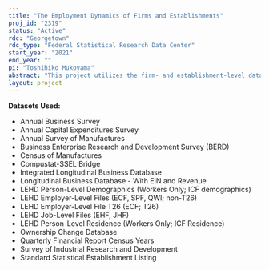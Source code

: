 ```yaml
---
title: "The Employment Dynamics of Firms and Establishments"
proj_id: "2319"
status: "Active"
rdc: "Georgetown"
rdc_type: "Federal Statistical Research Data Center"
start_year: "2021"
end_year: ""
pi: "Toshihiko Mukoyama"
abstract: "This project utilizes the firm- and establishment-level data at the U.S. Census Bureau to advance our understanding of employment dynamics in U.S. firms and establishments.  We analyze how firms and establishment grow, and how the patterns of growth have changed over time and over different phases of the business cycle.  We first document facts on firm growth, paying special attention to two different margins: increasing the average establishment size (the intensive margin) and increasing the number of establishment for a given firm (the extensive margin).  After establishing basic facts, we plan to construct and estimate models of firm dynamics to gain insight on the mechanics of employment dynamics in firm level, and analyze the macroeconomic implications."
layout: project
---
```


**Datasets Used:**

  - Annual Business Survey 
  - Annual Capital Expenditures Survey 
  - Annual Survey of Manufactures 
  - Business Enterprise Research and Development Survey (BERD) 
  - Census of Manufactures 
  - Compustat-SSEL Bridge 
  - Integrated Longitudinal Business Database 
  - Longitudinal Business Database - With EIN and Revenue 
  - LEHD Person-Level Demographics (Workers Only; ICF demographics) 
  - LEHD Employer-Level Files (ECF, SPF, QWI; non-T26) 
  - LEHD Employer-Level File T26 (ECF; T26) 
  - LEHD Job-Level Files (EHF, JHF) 
  - LEHD Person-Level Residence (Workers Only; ICF Residence) 
  - Ownership Change Database 
  - Quarterly Financial Report Census Years 
  - Survey of Industrial Research and Development 
  - Standard Statistical Establishment Listing 

